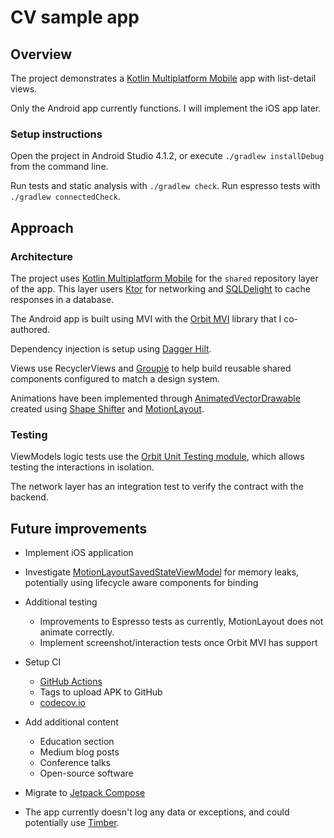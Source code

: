 # CV sample app

## Overview

The project demonstrates a [Kotlin Multiplatform Mobile](https://kotlinlang.org/lp/mobile/)
app with list-detail views.

Only the Android app currently functions. I will implement the iOS app later.

### Setup instructions

Open the project in Android Studio 4.1.2, or execute `./gradlew installDebug`
from the command line.

Run tests and static analysis with `./gradlew check`. Run espresso tests with
`./gradlew connectedCheck`.

## Approach

### Architecture

The project uses [Kotlin Multiplatform Mobile](https://kotlinlang.org/lp/mobile/)
for the `shared` repository layer of the app. This layer users [Ktor](https://ktor.io)
for networking and [SQLDelight](https://cashapp.github.io/sqldelight/) to cache
responses in a database.

The Android app is built using MVI with the [Orbit MVI](https://github.com/babylonhealth/orbit-mvi)
library that I co-authored.

Dependency injection is setup using [Dagger Hilt](https://developer.android.com/training/dependency-injection/hilt-android).

Views use RecyclerViews and [Groupie](https://github.com/lisawray/groupie)
to help build reusable shared components configured to match a design system.

Animations have been implemented through [AnimatedVectorDrawable](https://developer.android.com/guide/topics/graphics/drawable-animation#AnimVector)
created using [Shape Shifter](https://shapeshifter.design) and [MotionLayout](https://developer.android.com/training/constraint-layout/motionlayout).

### Testing

ViewModels logic tests use the [Orbit Unit Testing module](https://github.com/orbit-mvi/orbit-mvi/tree/main/orbit-test),
which allows testing the interactions in isolation.

The network layer has an integration test to verify the contract with the
backend.

## Future improvements

- Implement iOS application

- Investigate [MotionLayoutSavedStateViewModel](androidApp/src/main/kotlin/com/mattdolan/cv/common/ui/MotionLayoutSavedStateViewModel.kt)
  for memory leaks, potentially using lifecycle aware components for binding

- Additional testing
  - Improvements to Espresso tests as currently, MotionLayout does not animate
    correctly. 
  - Implement screenshot/interaction tests once Orbit MVI has support

- Setup CI
  - [GitHub Actions](https://github.com/features/actions)
  - Tags to upload APK to GitHub
  - [codecov.io](https://about.codecov.io)

- Add additional content
  - Education section
  - Medium blog posts
  - Conference talks
  - Open-source software

- Migrate to [Jetpack Compose](https://developer.android.com/jetpack/compose)

- The app currently doesn't log any data or exceptions, and could potentially
  use [Timber](https://github.com/JakeWharton/timber).
